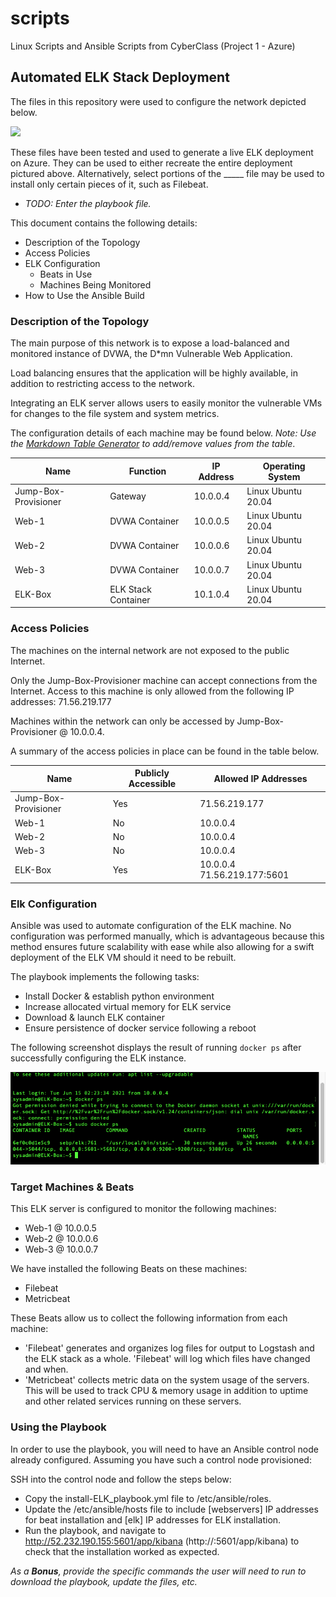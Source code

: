 # scripts
Linux Scripts and Ansible Scripts from CyberClass (Project 1 - Azure)
## Automated ELK Stack Deployment

The files in this repository were used to configure the network depicted below.

<img src="https://github.com/T-Stringfellow/scripts/blob/main/Ansible/Images/Red-Team%20(Azure)%20Map_ELK-Red-Team%2BELK(public).png">

These files have been tested and used to generate a live ELK deployment on Azure. They can be used to either recreate the entire deployment pictured above. Alternatively, select portions of the _____ file may be used to install only certain pieces of it, such as Filebeat.

  - _TODO: Enter the playbook file._

This document contains the following details:
- Description of the Topology
- Access Policies
- ELK Configuration
  - Beats in Use
  - Machines Being Monitored
- How to Use the Ansible Build


### Description of the Topology

The main purpose of this network is to expose a load-balanced and monitored instance of DVWA, the D*mn Vulnerable Web Application.

Load balancing ensures that the application will be highly available, in addition to restricting access to the network.

Integrating an ELK server allows users to easily monitor the vulnerable VMs for changes to the file system and system metrics.


The configuration details of each machine may be found below.
_Note: Use the [Markdown Table Generator](http://www.tablesgenerator.com/markdown_tables) to add/remove values from the table_.

| Name                 | Function            | IP Address | Operating System   |
|----------------------|---------------------|------------|--------------------|
| Jump-Box-Provisioner | Gateway             | 10.0.0.4   | Linux Ubuntu 20.04 |
| Web-1                | DVWA Container      | 10.0.0.5   | Linux Ubuntu 20.04 |
| Web-2                | DVWA Container      | 10.0.0.6   | Linux Ubuntu 20.04 |
| Web-3                | DVWA Container      | 10.0.0.7   | Linux Ubuntu 20.04 |
| ELK-Box              | ELK Stack Container | 10.1.0.4   | Linux Ubuntu 20.04 |

### Access Policies

The machines on the internal network are not exposed to the public Internet. 

Only the Jump-Box-Provisioner machine can accept connections from the Internet. Access to this machine is only allowed from the following IP addresses:
71.56.219.177

Machines within the network can only be accessed by Jump-Box-Provisioner @ 10.0.0.4.

A summary of the access policies in place can be found in the table below.

| Name                 | Publicly Accessible | Allowed IP Addresses        |
|----------------------|---------------------|-----------------------------|
| Jump-Box-Provisioner | Yes                 | 71.56.219.177               |
| Web-1                | No                  | 10.0.0.4                    |
| Web-2                | No                  | 10.0.0.4                    |
| Web-3                | No                  | 10.0.0.4                    |
| ELK-Box              | Yes                 | 10.0.0.4 71.56.219.177:5601 |

### Elk Configuration

Ansible was used to automate configuration of the ELK machine. No configuration was performed manually, which is advantageous because this method ensures future scalability with ease while also allowing for a swift deployment of the ELK VM should it need to be rebuilt.


The playbook implements the following tasks:
- Install Docker & establish python environment
- Increase allocated virtual memory for ELK service 
- Download & launch ELK container
- Ensure persistence of docker service following a reboot

The following screenshot displays the result of running `docker ps` after successfully configuring the ELK instance.

<img src="Ansible/Images/docker_ps_output.png">

### Target Machines & Beats
This ELK server is configured to monitor the following machines:
- Web-1 @ 10.0.0.5
- Web-2 @ 10.0.0.6
- Web-3 @ 10.0.0.7

We have installed the following Beats on these machines:
- Filebeat
- Metricbeat

These Beats allow us to collect the following information from each machine:
- 'Filebeat' generates and organizes log files for output to Logstash and the ELK stack as a whole. 'Filebeat' will log which files have changed and when.
- 'Metricbeat' collects metric data on the system usage of the servers. This will be used to track CPU & memory usage in addition to uptime and other related services running on these servers.

### Using the Playbook
In order to use the playbook, you will need to have an Ansible control node already configured. Assuming you have such a control node provisioned: 

SSH into the control node and follow the steps below:
- Copy the install-ELK_playbook.yml file to /etc/ansible/roles.
- Update the /etc/ansible/hosts file to include [webservers] IP addresses for beat installation and [elk] IP addresses for ELK installation.
- Run the playbook, and navigate to http://52.232.190.155:5601/app/kibana (http://<ELK-Box IP>:5601/app/kibana) to check that the installation worked as expected.


_As a **Bonus**, provide the specific commands the user will need to run to download the playbook, update the files, etc._
